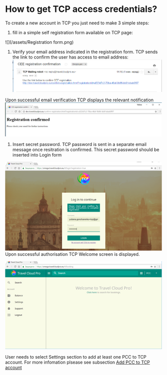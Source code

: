 # How to get TCP access credentials?

To create a new account in TCP you just need to make 3 simple steps:

1. fill in a simple self registration form available on TCP page:

![](/assets/Registration form.png)

1. Verify your email address indicated in the registration form. TCP sends the link to confirm the user has access to email address:![](/assets/EmailVerification.png)

Upon successful email verification TCP displays the relevant notification![](/assets/RegistrationSuccessfulpng)

1. Insert secret password. TCP password is sent in a separate email message once resitration is confirmed. This secret password should be inserted into Login form

![](/assets/LoginForm.png)Upon successful authorisation TCP Welcome screen is displayed. 

![](/assets/WelcomeScreen.png)

User needs to select Settings section to add at least one PCC to TCP account. For more infomation plsease see subsection [Add PCC to TCP account](/getting-started/pcc-activation/add-pcc-to-tcp-account.md)

